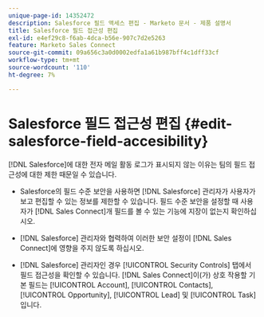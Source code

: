 ```yaml
---
unique-page-id: 14352472
description: Salesforce 필드 액세스 편집 - Marketo 문서 - 제품 설명서
title: Salesforce 필드 접근성 편집
exl-id: e4ef29c8-f6ab-4dca-b56e-907c7d2e5263
feature: Marketo Sales Connect
source-git-commit: 09a656c3a0d0002edfa1a61b987bff4c1dff33cf
workflow-type: tm+mt
source-wordcount: '110'
ht-degree: 7%

---
```


# Salesforce 필드 접근성 편집 {#edit-salesforce-field-accesibility}

[!DNL Salesforce]에 대한 전자 메일 활동 로그가 표시되지 않는 이유는 팀의 필드 접근성에 대한 제한 때문일 수 있습니다.

* Salesforce의 필드 수준 보안을 사용하면 [!DNL Salesforce] 관리자가 사용자가 보고 편집할 수 있는 정보를 제한할 수 있습니다. 필드 수준 보안을 설정할 때 사용자가 [!DNL Sales Connect]개 필드를 볼 수 있는 기능에 지장이 없는지 확인하십시오.

* [!DNL Salesforce] 관리자와 협력하여 이러한 보안 설정이 [!DNL Sales Connect]에 영향을 주지 않도록 하십시오.

* [!DNL Salesforce] 관리자인 경우 [!UICONTROL Security Controls] 탭에서 필드 접근성을 확인할 수 있습니다. [!DNL Sales Connect]이(가) 상호 작용할 기본 필드는 [!UICONTROL Account], [!UICONTROL Contacts], [!UICONTROL Opportunity], [!UICONTROL Lead] 및 [!UICONTROL Task]입니다.
